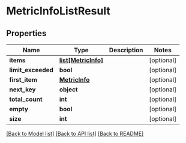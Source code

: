 # MetricInfoListResult

## Properties
Name | Type | Description | Notes
------------ | ------------- | ------------- | -------------
**items** | [**list[MetricInfo]**](MetricInfo.md) |  | [optional] 
**limit_exceeded** | **bool** |  | [optional] 
**first_item** | [**MetricInfo**](MetricInfo.md) |  | [optional] 
**next_key** | **object** |  | [optional] 
**total_count** | **int** |  | [optional] 
**empty** | **bool** |  | [optional] 
**size** | **int** |  | [optional] 

[[Back to Model list]](../README.md#documentation-for-models) [[Back to API list]](../README.md#documentation-for-api-endpoints) [[Back to README]](../README.md)


